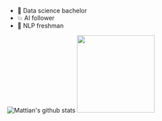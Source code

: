 - 🌱 Data science bachelor
- 💥 AI follower
- 🤗 NLP freshman

![Mattian's github stats](https://github-readme-stats.vercel.app/api?username=mattian7&show_icons=true&hide_border=true)
<img height="180em" src="https://github-readme-stats.vercel.app/api/top-langs/?username=mattian7&layout=compact&langs_count=8"/>
